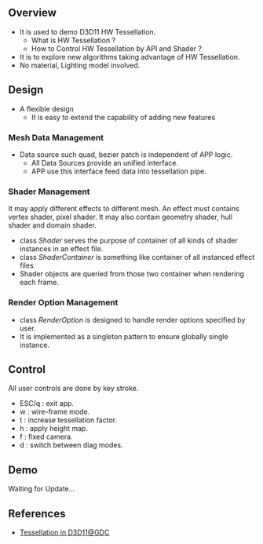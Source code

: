 ## Overview
- It is used to demo D3D11 HW Tessellation.
  - What is HW Tessellation ?
  - How to Control HW Tessellation by API and Shader ?
- It is to explore new algorithms taking advantage of HW Tessellation.
- No material, Lighting model involved.

## Design 
- A flexible design
  - It is easy to extend the capability of adding new features
  
### Mesh Data Management
- Data source such quad, bezier patch is independent of APP logic.
  - All Data Sources provide an unified interface. 
  - APP use this interface feed data into tessellation pipe.
  
### Shader Management
It may apply different effects to different mesh. An effect must contains vertex shader, pixel shader.
It may also contain geometry shader, hull shader and domain shader. 
- class *Shader* serves the purpose of container of all kinds of shader instances in an effect file.
- class *ShaderContainer* is something like container of all instanced effect files.
- Shader objects are queried from those two container when rendering each frame.


### Render Option Management
- class *RenderOption* is designed to handle render options specified by user.
- It is implemented as a singleton pattern to ensure globally single instance. 
  
## Control
All user controls are done by key stroke.

- ESC/q	: exit app.
- w		: wire-frame mode.
- t     : increase tessellation factor.
- h     : apply height map.
- f     : fixed camera.
- d     : switch between diag modes.



## Demo 
Waiting for Update...

## References
-  [Tessellation in D3D11@GDC](https://www.gdcvault.com/play/1012740/Direct3D-11-In-Depth-Tutorial)
